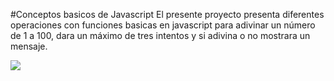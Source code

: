 #Conceptos basicos de Javascript
El presente proyecto presenta diferentes operaciones con funciones basicas en javascript para adivinar un número de 1 a 100, dara un máximo de tres intentos y si adivina o no mostrara un mensaje.

![](https://blogger.googleusercontent.com/img/b/R29vZ2xl/AVvXsEhx6Vb8e4T9OzOwIFHtFZ1BFuZX12ajeEbcvhJRJjc0vQ6191O8h6cyvq-GLCAu8Fmxtd-oDQ3N7706RLeBTaQz_pZ8ipcxfhmqtEIzq5F5FXs3Ln7dUyBRwRePRyFG4r8wEV_TOCrGAuwR5TSTyy9bSE1Owx6ba4TCLoDuTwQb1pHEZSWbDe77AhyphenhyphenQFw/w320-h165/imagen.png)
